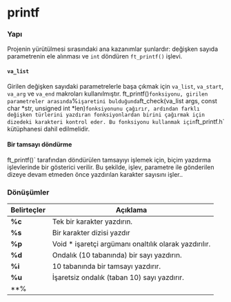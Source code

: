 # printf

### Yapı
Projenin yürütülmesi sırasındaki ana kazanımlar şunlardır: değişken sayıda parametrenin ele alınması ve `int` döndüren `ft_printf()` işlevi.

#### `va_list`
Girilen değişken sayıdaki parametrelerle başa çıkmak için `va_list`, `va_start`, `va_arg` ve `va_end` makroları kullanılmıştır. ft_printf()` fonksiyonu, girilen parametreler arasında `%` işaretini bulduğunda `ft_check(va_list args, const char *str, unsigned int *len)` fonksiyonunu çağırır, ardından farklı değişken türlerini yazdıran fonksiyonlardan birini çağırmak için dizedeki karakteri kontrol eder. Bu fonksiyonu kullanmak için `ft_printf.h` kütüphanesi dahil edilmelidir.

#### Bir tamsayı döndürme
ft_printf()` tarafından döndürülen tamsayıyı işlemek için, biçim yazdırma işlevlerinde bir gösterici verilir. Bu şekilde, işlev, parametre ile gönderilen dizeye devam etmeden önce yazdırılan karakter sayısını işler..

### Dönüşümler

| Belirteçler | Açıklama |
|------------|--------------------------------------------------------|
| **%c** | Tek bir karakter yazdırın.                              |
| **%s** | Bir karakter dizisi yazdır |
| **%p** | Void * işaretçi argümanı onaltılık olarak yazdırılır. |
| **%d** | Ondalık (10 tabanında) bir sayı yazdırın.                      |
| **%i** | 10 tabanında bir tamsayı yazdırır.                           |
| **%u** | İşaretsiz ondalık (taban 10) sayı yazdırır.            |
| **%
